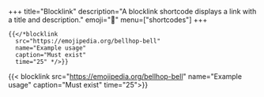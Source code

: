 +++
title="Blocklink"
description="A blocklink shortcode displays a link with a title and description."
emoji="🔗"
menu=["shortcodes"]
+++

```hugo
{{</*blocklink
  src="https://emojipedia.org/bellhop-bell"
  name="Example usage"
  caption="Must exist"
  time="25" */>}}
```

{{< blocklink
  src="https://emojipedia.org/bellhop-bell"
  name="Example usage"
  caption="Must exist"
  time="25">}}
